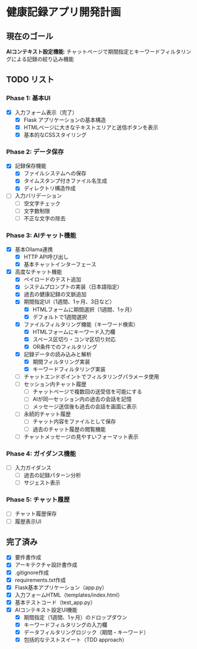 # 健康記録アプリ開発計画

## 現在のゴール
**AIコンテキスト設定機能**: チャットページで期間指定とキーワードフィルタリングによる記録の絞り込み機能

## TODO リスト

### Phase 1: 基本UI
- [x] 入力フォーム表示（完了）
  - [x] Flask アプリケーションの基本構造
  - [x] HTMLページに大きなテキストエリアと送信ボタンを表示
  - [x] 基本的なCSSスタイリング

### Phase 2: データ保存
- [x] 記録保存機能
  - [x] ファイルシステムへの保存
  - [x] タイムスタンプ付きファイル名生成
  - [x] ディレクトリ構造作成
- [ ] 入力バリデーション
  - [ ] 空文字チェック
  - [ ] 文字数制限
  - [ ] 不正な文字の除去

### Phase 3: AIチャット機能
- [x] 基本Ollama連携
  - [x] HTTP API呼び出し
  - [x] 基本チャットインターフェース
- [x] 高度なチャット機能
  - [x] ペイロードのテスト追加
  - [x] システムプロンプトの実装（日本語指定）
  - [x] 過去の健康記録の文脈追加
  - [x] 期間指定UI（1週間、1ヶ月、3日など）
    - [x] HTMLフォームに期間選択（1週間、1ヶ月）
    - [x] デフォルトで1週間選択
  - [x] ファイルフィルタリング機能（キーワード検索）
    - [x] HTMLフォームにキーワード入力欄
    - [x] スペース区切り・コンマ区切り対応
    - [x] OR条件でのフィルタリング
  - [x] 記録データの読み込みと解析
    - [x] 期間フィルタリング実装
    - [x] キーワードフィルタリング実装
  - [ ] チャットエンドポイントでフィルタリングパラメータ使用
  - [ ] セッション内チャット履歴
    - [ ] チャットページで複数回の送受信を可能にする
    - [ ] AIが同一セッション内の過去の会話を記憶
    - [ ] メッセージ送信後も過去の会話を画面に表示
  - [ ] 永続的チャット履歴
    - [ ] チャット内容をファイルとして保存
    - [ ] 過去のチャット履歴の閲覧機能
  - [ ] チャットメッセージの見やすいフォーマット表示

### Phase 4: ガイダンス機能
- [ ] 入力ガイダンス
  - [ ] 過去の記録パターン分析
  - [ ] サジェスト表示

### Phase 5: チャット履歴
- [ ] チャット履歴保存
- [ ] 履歴表示UI

## 完了済み
- [x] 要件書作成
- [x] アーキテクチャ設計書作成
- [x] .gitignore作成
- [x] requirements.txt作成
- [x] Flask基本アプリケーション（app.py）
- [x] 入力フォームHTML（templates/index.html）
- [x] 基本テストコード（test_app.py）
- [x] AIコンテキスト設定UI機能
  - [x] 期間指定（1週間、1ヶ月）のドロップダウン
  - [x] キーワードフィルタリングの入力欄
  - [x] データフィルタリングロジック（期間・キーワード）
  - [x] 包括的なテストスイート（TDD approach）
